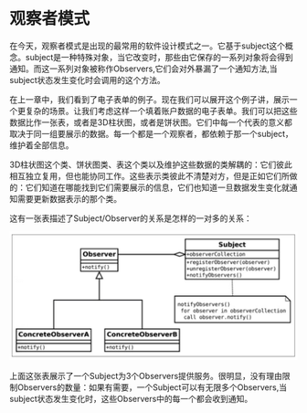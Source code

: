 # 观察者模式

在今天，观察者模式是出现的最常用的软件设计模式之一。它基于subject这个概念。subject是一种特殊对象，当它改变时，那些由它保存的一系列对象将会得到通知。而这一系列对象被称作Observers,它们会对外暴漏了一个通知方法,当subject状态发生变化时会调用的这个方法。

在上一章中，我们看到了电子表单的例子。现在我们可以展开这个例子讲，展示一个更复杂的场景。让我们考虑这样一个填着账户数据的电子表单。我们可以把这些数据比作一张表，或者是3D柱状图，或者是饼状图。它们中每一个代表的意义都取决于同一组要展示的数据。每一个都是一个观察者，都依赖于那一个subject，维护着全部信息。

3D柱状图这个类、饼状图类、表这个类以及维护这些数据的类解耦的：它们彼此相互独立复用，但也能协同工作。这些表示类彼此不清楚对方，但是正如它们所做的：它们知道在哪能找到它们需要展示的信息，它们也知道一旦数据发生变化就通知需要更新数据表示的那个类。

这有一张表描述了Subject/Observer的关系是怎样的一对多的关系：

![](images/chapter2_1.png)

上面这张表展示了一个Subject为3个Observers提供服务。很明显，没有理由限制Observers的数量：如果有需要，一个Subject可以有无限多个Observers,当subject状态发生变化时，这些Observers中的每一个都会收到通知。
